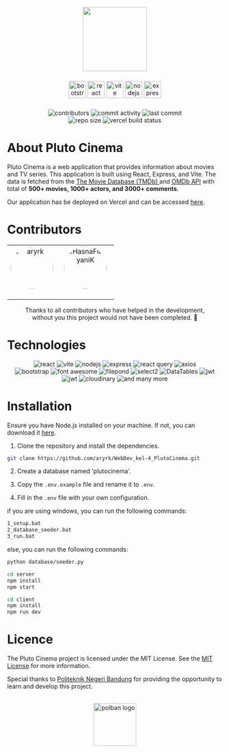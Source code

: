 <div align="center">
  <img height="150" src="https://raw.githubusercontent.com/aryrk/WebDev_kel-4_PlutoCinema/refs/heads/main/view/public/images/logo.png"  />
</div>

###

<div align="center">
<img src="https://getbootstrap.com/docs/5.3/assets/brand/bootstrap-logo-shadow.png" height="40" alt="bootstrap logo"  />
  <img src="https://cdn.jsdelivr.net/gh/devicons/devicon/icons/react/react-original.svg" height="40" alt="react logo"  />
  <img src="https://skillicons.dev/icons?i=vite" height="40" alt="vite logo"  />
    <img src="https://cdn.jsdelivr.net/gh/devicons/devicon/icons/nodejs/nodejs-original.svg" height="40" alt="nodejs logo"  />
  <img src="https://skillicons.dev/icons?i=express" height="40" alt="express logo"  />
</div>

###

<div align="center">
  <img src="https://img.shields.io/github/contributors/aryrk/WebDev_kel-4_PlutoCinema?color=red" alt="contributors" />
    <img src="https://img.shields.io/github/commit-activity/m/aryrk/WebDev_kel-4_PlutoCinema?color=blue" alt="commit activity" />
    <img src="https://img.shields.io/github/last-commit/aryrk/WebDev_kel-4_PlutoCinema?color=yellow" alt="last commit" />
    <br>
    <img src="https://img.shields.io/github/repo-size/aryrk/WebDev_kel-4_PlutoCinema?color=green" alt="repo size" />
    <img src="https://img.shields.io/github/deployments/aryrk/WebDev_kel-4_PlutoCinema/Production?color=blue" alt="vercel build status" />
</div>

###

<h1>About Pluto Cinema</h1>
<p>Pluto Cinema is a web application that provides information about movies and TV series. This application is built using React, Express, and Vite. The data is fetched from the <a href="https://www.themoviedb.org/">The Movie Database (TMDb) </a> and <a href="https://www.omdbapi.com/">OMDb API</a> with total of <strong>500+ movies, 1000+ actors, and 3000+ comments</strong>.
</p>
<p>
Our application has be deployed on Vercel and can be accessed <a href="https://web-dev-kel-4-pluto-cinema-client.vercel.app">here</a>.
</p>



<h1>Contributors</h1>
<!-- image round -->
<div align="center">
  <!-- table border 0 -->
    <table border="0">
        <tr>
        <td align="center">
            <a href="https://github.com/aryrk">
                <img src="https://avatars.githubusercontent.com/u/74758565?v=4" width="100" alt="aryrk" style="border-radius: 50%" />
            </a>
            <br>
            <a href="https://github.com/aryrk" style="color:white;">aryrk</a>
        </td>
        <td align="center">
            <a href="https://github.com/HasnaFitriyaniK">
                <img src="https://avatars.githubusercontent.com/u/75944739?v=4" width="100" alt="HasnaFitriyaniK" style="border-radius: 50%" />
            </a>
            <br>
            <a href="https://github.com/HasnaFitriyaniK" style="color:white;">HasnaFitriyaniK</a>
        </td>
        </tr>
        </table>
    Thanks to all contributors who have helped in the development,<br> without you this project would not have been completed. 💖
</div>

<h1>Technologies</h1>
<div align="center">
  <img src="https://img.shields.io/badge/React-61DAFB?style=for-the-badge&logo=react&logoColor=white" alt="react" />
  <img src="https://img.shields.io/badge/Vite-646CFF?style=for-the-badge&logo=vite&logoColor=white" alt="vite" />
    <img src="https://img.shields.io/badge/Node.js-339933?style=for-the-badge&logo=node.js&logoColor=white" alt="nodejs" />
    <img src="https://img.shields.io/badge/Express-000000?style=for-the-badge&logo=express&logoColor=white" alt="express" />
    <img src="https://img.shields.io/badge/React%20Query-000000?style=for-the-badge&logo=react-query&logoColor=white" alt="react query" />
    <img src="https://img.shields.io/badge/Axios-000000?style=for-the-badge&logo=axios&logoColor=white" alt="axios" />
    <br>
    <img src="https://img.shields.io/badge/Bootstrap-7952B3?style=for-the-badge&logo=bootstrap&logoColor=white" alt="bootstrap" />
    <img src="https://img.shields.io/badge/Font%20Awesome-339AF0?style=for-the-badge&logo=font-awesome&logoColor=white" alt="font awesome" />
    <img src="https://img.shields.io/badge/FilePond-14d6ea?style=for-the-badge&logo=filepond&logoColor=white" alt="filepond" />
    <img src="https://img.shields.io/badge/select2-ff0000?style=for-the-badge&logo=filepond&logoColor=white" alt="select2" />
    <img src="https://img.shields.io/badge/DataTables-2867b6?style=for-the-badge&logo=filepond&logoColor=white" alt="DataTables" />
    <img src="https://img.shields.io/badge/JWT-000000?style=for-the-badge&logo=JSON Web Tokens&logoColor=white" alt="jwt" />
    <img src="https://img.shields.io/badge/Nodemailer-22b573?style=for-the-badge" alt="jwt" />
    <img src="https://img.shields.io/badge/Cloudinary-3333ff?style=for-the-badge&logo=cloudinary&logoColor=white" alt="cloudinary" />
    <img src="https://img.shields.io/badge/and%20many%20more-000000?style=for-the-badge" alt="and many more" />
</div>

<h1>Installation</h1>
Ensure you have Node.js installed on your machine. If not, you can download it <a href="https://nodejs.org/en/download/">here</a>.

1. Clone the repository and install the dependencies.

```bash
git clone https://github.com/aryrk/WebDev_kel-4_PlutoCinema.git
```

2. Create a database named 'plutocinema'.

3. Copy the `.env.example` file and rename it to `.env`.

4. Fill in the `.env` file with your own configuration.


if you are using windows, you can run the following commands:

```bash
1_setup.bat
2_database_seeder.bat
3_run.bat
```

else, you can run the following commands:

```bash
python database/seeder.py
```

```bash
cd server
npm install
npm start
```

```bash
cd client
npm install
npm run dev
```



<h1>Licence</h1>
<p>The Pluto Cinema project is licensed under the MIT License. See the <a href="https://opensource.org/license/MIT">MIT License</a> for more information.</p>


<p>Special thanks to <a href="https://www.polban.ac.id/">Politeknik Negeri Bandung</a> for providing the opportunity to learn and develop this project.</p>

<br>

<div align="center">
  <img src="https://www.polban.ac.id/wp-content/uploads/2021/11/MASTER-LOGO-POLBAN-SMALL-1.png" height="100" alt="polban logo"  />
</div>
